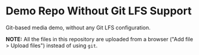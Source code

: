# Demo Repo Without Git LFS Support

Git-based media demo, without any Git LFS configuration.

**NOTE:** All the files in this repository are uploaded from a browser ("Add file > Upload files") instead of using `git`.
